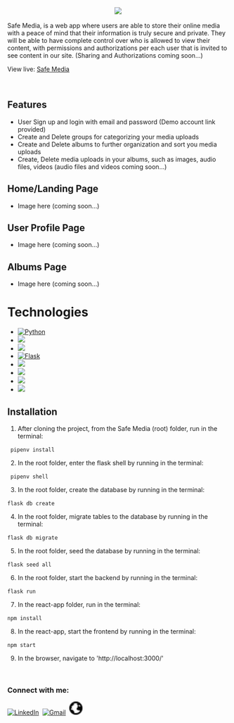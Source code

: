 <br />
<br />

<p align='center'>
  <img src='https://safemedia-capstone.s3.us-east-2.amazonaws.com/Public/safemedia-logo-removebg.png' >
</p>

Safe Media, is a web app where users are able to store their online media with a peace of mind that their information is truly secure and private. They will be able to have complete control over who is allowed to view their content, with permissions and authorizations per each user that is invited to see content in our site. (Sharing and Authorizations coming soon...)

View live: <a href='https://safemedia.herokuapp.com/'>Safe Media</a>

<br />

## Features

-   User Sign up and login with email and password (Demo account link provided)
-   Create and Delete groups for categorizing your media uploads
-   Create and Delete albums to further organization and sort you media uploads
-   Create, Delete media uploads in your albums, such as images, audio files, videos (audio files and videos coming soon...)
    <br />

## Home/Landing Page

-   Image here (coming soon...)
    <br />

## User Profile Page

-   Image here (coming soon...)
    <br />

## Albums Page

-   Image here (coming soon...)
    <br />

# Technologies

-   <a href="https://www.python.org/"><img alt="Python" src="https://img.shields.io/badge/-Python-3776AB?style=flat-square&logo=Python&logoColor=white&" /></a>
-   <a href="https://developer.mozilla.org/en-US/docs/Web/CSS"><img src="https://img.shields.io/badge/-CSS3-1572B6?logo=CSS3" /></a>
-   <a href="https://developer.mozilla.org/en-US/docs/Web/HTML"><img src="https://img.shields.io/badge/-HTML5-E34F26?logo=HTML5&logoColor=ffffff" /></a>
-   <a href="https://flask.palletsprojects.com/en/1.1.x/"><img alt="Flask" src="https://img.shields.io/badge/-Flask-000000?style=flat-square&logo=Flask&logoColor=white" /></a>
-   <a href="https://www.postgresql.org/"><img src="https://img.shields.io/badge/-PostgreSQL-336791?logo=PostgreSQL" /></a>
-   <a href="https://reactjs.org/"><img src="https://img.shields.io/badge/-React-61DAFB?logo=React&logoColor=333333" /></a>
-   <a href="https://redux.js.org/"><img src="https://img.shields.io/badge/-Redux-764ABC?logo=Redux" /></a>
-   <a href=https://www.sqlalchemy.org/><img src=https://img.shields.io/badge/-SQLAlchemy-red /></a>
    <br />

## Installation

1. After cloning the project, from the Safe Media (root) folder, run in the terminal:

```
 pipenv install
```

2. In the root folder, enter the flask shell by running in the terminal:

```
 pipenv shell
```

3. In the root folder, create the database by running in the terminal:

```
flask db create
```

4. In the root folder, migrate tables to the database by running in the terminal:

```
flask db migrate
```

5. In the root folder, seed the database by running in the terminal:

```
flask seed all
```

6. In the root folder, start the backend by running in the terminal:

```
flask run
```

7. In the react-app folder, run in the terminal:

```
npm install
```

8. In the react-app, start the frontend by running in the terminal:

```
npm start
```

9. In the browser, navigate to 'http://localhost:3000/'

<br />

### Connect with me:

<a href="https://www.linkedin.com/in/jonathan-borja-1a9959172/"><img src="https://img.shields.io/badge/linkedin-%230077B5.svg?&style=for-the-badge&logo=linkedin&logoColor=white" alt="LinkedIn" /></a>&nbsp;
<a href="mailto:jborja-one@gmail.com?subject=GitHub"><img src="https://img.shields.io/badge/gmail-%23D14836.svg?&style=for-the-badge&logo=gmail&logoColor=white" alt="Gmail"/></a>&nbsp;
<a href="https://jborja-one.github.io/"><img src="https://raw.githubusercontent.com/iconic/open-iconic/master/svg/globe.svg" alt="website" width=30/></a>&nbsp;
